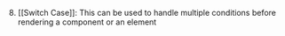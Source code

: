8. [[Switch Case]]: This can be used to handle multiple conditions before rendering a component or an element